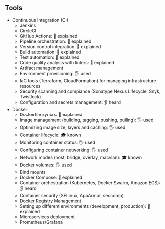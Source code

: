 ## Tools
- Continuous Integration (CI)
  - Jenkins
  - CircleCI
  - GitHub Actions: 🙋 explained
  - Pipeline orchestration: 🙋 explained
  - Version control integration: 🙋 explained
  - Build automation: 🙋 explained
  - Test automation: 🙋 explained
  - Code quality analysis with linters: 🙋 explained
  - Artifact management
  - Environment provisioning: 🖐️ used
  - IaC tools (Terraform, CloudFormation) for managing infrastructure resources
  - Security scanning and compiance (Sonatype Nexus Lifecycle, Snyk, Twistlock)
  - Configuration and secrets management: 👂 heard
- Docker
  - Dockerfile syntax: 🙋 explained
  - Image management (building, tagging, pushing, pulling): 🖐️ used
  - Optimizing image size, layers and caching: 🖐️ used
  - Container lifecycle: 🎓 known
  - Monitoring container status: 🖐️ used
  - Configuring container networking: 🖐️ used
  - Network modes (host, bridge, overlay, macvlan): 🎓 known
  - Docker volumes: 🖐️ used
  - Bind mounts
  - Docker Compose: 🙋 explained
  - Container orchestration (Kubernetes, Docker Swarm, Amazon ECS): 👂 heard
  - Container security (SELinux, AppArmor, seccomp)
  - Docker Registry Management
  - Setting up different environments (development, production): 🙋 explained
  - Microservices deployment
  - Prometheus/Grafana

